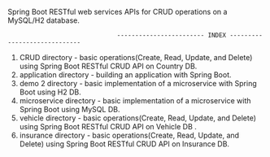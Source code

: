 Spring Boot RESTful web services APIs for CRUD operations on a MySQL/H2 database. 

                                  ------------------------ INDEX ----------------------------- 

1) CRUD directory             - basic operations(Create, Read, Update, and Delete) using Spring Boot RESTful CRUD API on Country DB. <br>
2) application directory      - building an application with Spring Boot. <br>
3) demo 2 directory           - basic implementation of a microservice with Spring Boot using H2 DB. <br>
4) microservice directory     - basic implementation of a microservice with Spring Boot using MySQL DB. <br>
5) vehicle directory          - basic operations(Create, Read, Update, and Delete) using Spring Boot RESTful CRUD API on Vehicle DB . <br>
6) insurance directory        - basic operations(Create, Read, Update, and Delete) using Spring Boot RESTful CRUD API on Insurance DB. <br>
